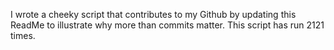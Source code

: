 I wrote a cheeky script that contributes to my Github by updating this ReadMe to illustrate why more than commits matter. This script has run 2121 times.